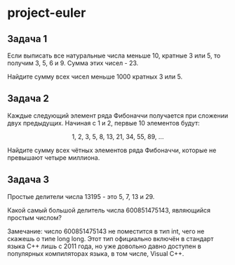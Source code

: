 # project-euler

## Задача 1
Если выписать все натуральные числа меньше 10, кратные 3 или 5, то получим 3, 5, 6 и 9. Сумма этих чисел - 23.

Найдите сумму всех чисел меньше 1000 кратных 3 или 5.

## Задача 2
Каждые следующий элемент ряда Фибоначчи получается при сложении двух предыдущих. Начиная с 1 и 2, первые 10 элементов будут:

<p align="center">1, 2, 3, 5, 8, 13, 21, 34, 55, 89, ...</p>

Найдите сумму всех чётных элементов ряда Фибоначчи, которые не превышают четыре миллиона.

## Задача 3
Простые делители числа 13195 - это 5, 7, 13 и 29.

Какой самый большой делитель числа 600851475143, являющийся простым числом?

Замечание: число 600851475143 не поместится в тип int, чего не скажешь о типе long long. Этот тип официально включён в стандарт языка C++ лишь с 2011 года, но уже довольно давно доступен в популярных компиляторах языка, в том числе, Visual C++.
